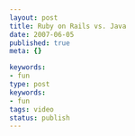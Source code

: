 ```yaml
---
layout: post
title: Ruby on Rails vs. Java
date: 2007-06-05
published: true
meta: {}

keywords:
- fun
type: post
keywords:
- fun
tags: video
status: publish
---
```


